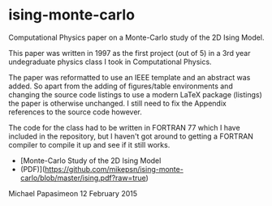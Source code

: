 # ising-monte-carlo

Computational Physics paper on a Monte-Carlo study of the 2D Ising Model.

This paper was written in 1997 as the first project (out of 5) in a 3rd year undegraduate
physics class I took in Computational Physics. 

The paper was reformatted to use an IEEE template and an abstract was added.
So apart from the adding of figures/table environments and changing the source code 
listings to use a modern LaTeX package (listings) the paper is otherwise unchanged.
I still need to fix the Appendix references to the source code however. 

The code for the class had to be written in FORTRAN 77 which I have included in the repository, but I haven't got around to getting a FORTRAN compiler to compile it up and see if it still works. 

* [Monte-Carlo Study of the 2D Ising Model
* (PDF)](https://github.com/mikepsn/ising-monte-carlo/blob/master/ising.pdf?raw=true)

Michael Papasimeon
12 February 2015
